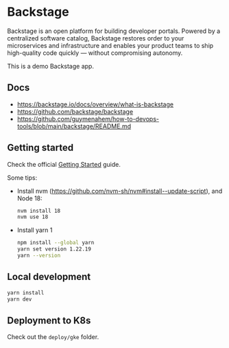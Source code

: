 # Backstage

Backstage is an open platform for building developer portals. Powered by a centralized software catalog, Backstage restores order to your microservices and infrastructure and enables your product teams to ship high-quality code quickly — without compromising autonomy.

This is a demo Backstage app.

## Docs

- <https://backstage.io/docs/overview/what-is-backstage>
- <https://github.com/backstage/backstage>
- <https://github.com/guymenahem/how-to-devops-tools/blob/main/backstage/README.md>

## Getting started

Check the official [Getting Started](https://backstage.io/docs/getting-started) guide.

Some tips:

- Install nvm (<https://github.com/nvm-sh/nvm#install--update-script>), and Node 18:

    ```sh
    nvm install 18
    nvm use 18
    ```

- Install yarn 1

    ```sh
    npm install --global yarn
    yarn set version 1.22.19
    yarn --version
    ```

## Local development

```sh
yarn install
yarn dev
```

## Deployment to K8s

Check out the `deploy/gke` folder.
